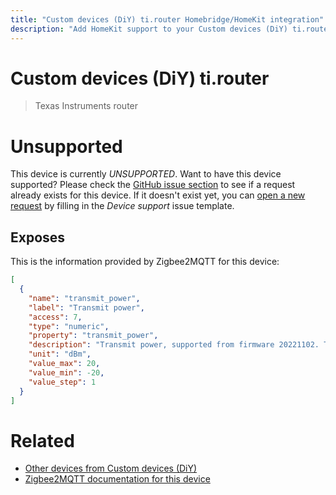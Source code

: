 ```yaml
---
title: "Custom devices (DiY) ti.router Homebridge/HomeKit integration"
description: "Add HomeKit support to your Custom devices (DiY) ti.router, using Homebridge, Zigbee2MQTT and homebridge-z2m."
---
```

<!---
This file has been GENERATED using src/docgen/docgen.ts
DO NOT EDIT THIS FILE MANUALLY!
-->
# Custom devices (DiY) ti.router
> Texas Instruments router


# Unsupported

This device is currently *UNSUPPORTED*.
Want to have this device supported? Please check the [GitHub issue section](https://github.com/itavero/homebridge-z2m/issues?q=ti.router) to see if a request already exists for this device.
If it doesn't exist yet, you can [open a new request](https://github.com/itavero/homebridge-z2m/issues/new?assignees=&labels=enhancement&template=device_support.yml&title=%5BDevice%5D+Custom%20devices%20(DiY)%20ti.router&model=Custom%20devices%20(DiY)%20ti.router&exposes=%5B%0A%20%20%7B%0A%20%20%20%20%22name%22%3A%20%22transmit_power%22%2C%0A%20%20%20%20%22label%22%3A%20%22Transmit%20power%22%2C%0A%20%20%20%20%22access%22%3A%207%2C%0A%20%20%20%20%22type%22%3A%20%22numeric%22%2C%0A%20%20%20%20%22property%22%3A%20%22transmit_power%22%2C%0A%20%20%20%20%22description%22%3A%20%22Transmit%20power%2C%20supported%20from%20firmware%2020221102.%20The%20max%20for%20CC1352%20is%2020%20dBm%20and%205%20dBm%20for%20CC2652%20(any%20higher%20value%20is%20converted%20to%205dBm)%22%2C%0A%20%20%20%20%22unit%22%3A%20%22dBm%22%2C%0A%20%20%20%20%22value_max%22%3A%2020%2C%0A%20%20%20%20%22value_min%22%3A%20-20%2C%0A%20%20%20%20%22value_step%22%3A%201%0A%20%20%7D%0A%5D) by filling in the _Device support_ issue template.

## Exposes

This is the information provided by Zigbee2MQTT for this device:

```json
[
  {
    "name": "transmit_power",
    "label": "Transmit power",
    "access": 7,
    "type": "numeric",
    "property": "transmit_power",
    "description": "Transmit power, supported from firmware 20221102. The max for CC1352 is 20 dBm and 5 dBm for CC2652 (any higher value is converted to 5dBm)",
    "unit": "dBm",
    "value_max": 20,
    "value_min": -20,
    "value_step": 1
  }
]
```

# Related
* [Other devices from Custom devices (DiY)](../index.md#custom_devices_diy)
* [Zigbee2MQTT documentation for this device](https://www.zigbee2mqtt.io/devices/ti.router.html)